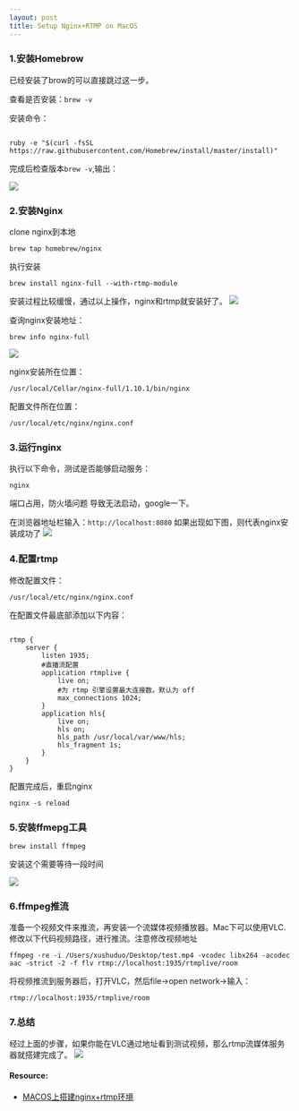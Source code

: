 ```yaml
---
layout: post
title: Setup Nginx+RTMP on MacOS
---
```


### 1.安装Homebrow
已经安装了brow的可以直接跳过这一步。

查看是否安装：`brew -v`

安装命令：

<pre><code>
ruby -e "$(curl -fsSL https://raw.githubusercontent.com/Homebrew/install/master/install)"
</code></pre>

完成后检查版本`brew -v`,输出：

![](../../../../../public/images/nginx_rtmp/54167569.png)

### 2.安装Nginx
clone nginx到本地

`brew tap homebrew/nginx`

执行安装

`brew install nginx-full --with-rtmp-module`

安装过程比较缓慢，通过以上操作，nginx和rtmp就安装好了。
![](../../../../../public/images/nginx_rtmp/54160627.png)

查询nginx安装地址：

`brew info nginx-full`

![](../../../../../public/images/nginx_rtmp/54131605.png)

nginx安装所在位置：

`/usr/local/Cellar/nginx-full/1.10.1/bin/nginx`

配置文件所在位置：

`/usr/local/etc/nginx/nginx.conf`

### 3.运行nginx

执行以下命令，测试是否能够启动服务：

`nginx`

端口占用，防火墙问题 导致无法启动，google一下。

在浏览器地址栏输入：`http://localhost:8080`
如果出现如下图，则代表nginx安装成功了
![](../../../../../public/images/nginx_rtmp/54289471.png)

### 4.配置rtmp
修改配置文件：

`/usr/local/etc/nginx/nginx.conf`

在配置文件最底部添加以下内容：

<pre><code>
rtmp {
    server {
        listen 1935;
        #直播流配置
        application rtmplive {
            live on;
            #为 rtmp 引擎设置最大连接数。默认为 off
            max_connections 1024;
        }
        application hls{
            live on;
            hls on;
            hls_path /usr/local/var/www/hls;
            hls_fragment 1s;
        }
    }
}
</code></pre>

配置完成后，重启nginx

`nginx -s reload`

### 5.安装ffmepg工具

`brew install ffmpeg`

安装这个需要等待一段时间

![](../../../../../public/images/nginx_rtmp/54461614.png)

### 6.ffmpeg推流
准备一个视频文件来推流，再安装一个流媒体视频播放器。Mac下可以使用VLC.
修改以下代码视频路径，进行推流。注意修改视频地址

`ffmpeg -re -i /Users/xushuduo/Desktop/test.mp4 -vcodec libx264 -acodec aac -strict -2 -f flv rtmp://localhost:1935/rtmplive/room`

将视频推流到服务器后，打开VLC，然后file->open network->输入：

`rtmp://localhost:1935/rtmplive/room`

### 7.总结
经过上面的步骤，如果你能在VLC通过地址看到测试视频，那么rtmp流媒体服务器就搭建完成了。
![](../../../../../public/images/nginx_rtmp/54598297.png)

#### Resource:
* [MACOS上搭建nginx+rtmp环境](https://github.com/tiantianlan/LiveExplanation/blob/master/MACOS%E4%B8%8A%E6%90%AD%E5%BB%BAnginx%2Brtmp%E7%8E%AF%E5%A2%83.md)
